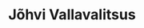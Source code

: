 ---
title: Jõhvi Vallavalitsus
maintainer_name: Karel Niine
maintainer_email: karel.niine@johvi.ee
description: '' 
twitter: ''
---